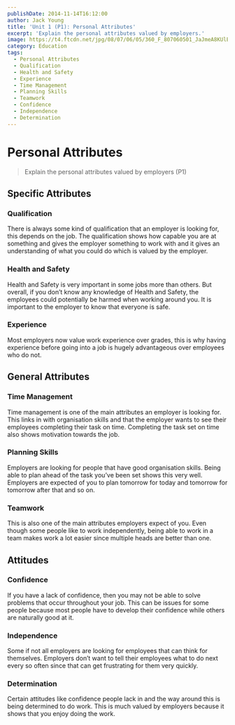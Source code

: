 ```yaml
---
publishDate: 2014-11-14T16:12:00
author: Jack Young
title: 'Unit 1 (P1): Personal Attributes'
excerpt: 'Explain the personal attributes valued by employers.'
image: https://t4.ftcdn.net/jpg/08/07/06/05/360_F_807060501_JaJmeA8KUlE9EDl18ZiRQq6aufp9Z4Gl.jpg
category: Education
tags:
  - Personal Attributes
  - Qualification
  - Health and Safety
  - Experience
  - Time Management
  - Planning Skills
  - Teamwork
  - Confidence
  - Independence
  - Determination
---
```


# Personal Attributes

> Explain the personal attributes valued by employers (P1)

## Specific Attributes

### Qualification

There is always some kind of qualification that an employer is looking for, this depends on the job. The qualification shows how capable you are at something and gives the employer something to work with and it gives an understanding of what you could do which is valued by the employer.

### Health and Safety

Health and Safety is very important in some jobs more than others. But overall, if you don’t know any knowledge of Health and Safety, the employees could potentially be harmed when working around you. It is important to the employer to know that everyone is safe.

### Experience

Most employers now value work experience over grades, this is why having experience before going into a job is hugely advantageous over employees who do not.

## General Attributes

### Time Management

Time management is one of the main attributes an employer is looking for. This links in with organisation skills and that the employer wants to see their employees completing their task on time. Completing the task set on time also shows motivation towards the job.

### Planning Skills

Employers are looking for people that have good organisation skills. Being able to plan ahead of the task you’ve been set shows this very well. Employers are expected of you to plan tomorrow for today and tomorrow for tomorrow after that and so on.

### Teamwork

This is also one of the main attributes employers expect of you. Even though some people like to work independently, being able to work in a team makes work a lot easier since multiple heads are better than one.

## Attitudes

### Confidence

If you have a lack of confidence, then you may not be able to solve problems that occur throughout your job. This can be issues for some people because most people have to develop their confidence while others are naturally good at it.

### Independence

Some if not all employers are looking for employees that can think for themselves. Employers don’t want to tell their employees what to do next every so often since that can get frustrating for them very quickly.

### Determination

Certain attitudes like confidence people lack in and the way around this is being determined to do work. This is much valued by employers because it shows that you enjoy doing the work.
